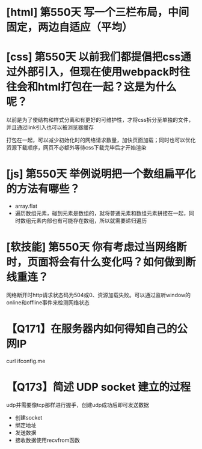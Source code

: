 # [html] 第550天 写一个三栏布局，中间固定，两边自适应（平均）

# [css] 第550天 以前我们都提倡把css通过外部引入，但现在使用webpack时往往会和html打包在一起？这是为什么呢？

以前是为了使结构和样式分离和有更好的可维护性，才将css拆分至单独的文件，并且通过link引入也可以被浏览器缓存

打包在一起，可以减少初始化时的网络请求数量，加快页面加载；同时也可以优化资源下载顺序，网页不必额外等待css下载完毕后才开始渲染

# [js] 第550天 举例说明把一个数组扁平化的方法有哪些？

- array.flat
- 遍历数组元素，碰到元素是数组的，就将普通元素和数组元素拼接在一起，同时数组元素内部也有可能存在数组，所以就需要递归遍历

# [软技能] 第550天 你有考虑过当网络断时，页面将会有什么变化吗？如何做到断线重连？

网络断开时http请求状态码为504或0、资源加载失败。可以通过监听window的online和offline事件来检测网络状态

# 【Q171】在服务器内如何得知自己的公网IP

curl ifconfig.me

# 【Q173】简述 UDP socket 建立的过程

udp并需要像tcp那样进行握手，创建udp成功后即可发送数据
- 创建socket
- 绑定地址
- 发送数据
- 接收数据使用recvfrom函数
